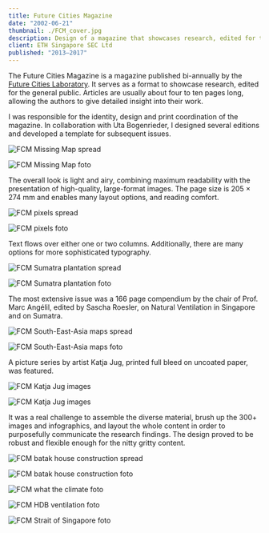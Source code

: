 ```yaml
---
title: Future Cities Magazine
date: "2002-06-21"
thumbnail: ./FCM_cover.jpg
description: Design of a magazine that showcases research, edited for the general public.
client: ETH Singapore SEC Ltd
published: "2013–2017"
---
```


The Future Cities Magazine is a magazine published bi-annually by the [Future Cities Laboratory](https://fcl.ethz.ch/). It serves as a format to showcase research, edited for the general public. Articles are usually about four to ten pages long, allowing the authors to give detailed insight into their work.

I was responsible for the identity, design and print coordination of the magazine. In collaboration with Uta Bogenrieder, I designed several editions and developed a template for subsequent issues.

<div class="kg-card kg-image-card kg-image-shadow kg-nopointer">

![FCM Missing Map spread](./FCM_spread1a.jpg)

</div>

<div class="kg-card kg-image-card kg-width-wide kg-nopointer">

![FCM Missing Map foto](./FCM_spread1b.jpg)

</div>

The overall look is light and airy, combining maximum readability with the presentation of high-quality, large-format images. The page size is 205 × 274 mm and enables many layout options, and reading comfort.

<div class="kg-card kg-image-card kg-image-shadow kg-nopointer">

![FCM pixels spread](./FCM_spread2a.jpg)

</div>

<div class="kg-card kg-image-card kg-width-wide kg-nopointer">

![FCM pixels foto](./FCM_spread2b.jpg)

</div>

Text flows over either one or two columns. Additionally, there are many options for more sophisticated typography.

<div class="kg-card kg-image-card kg-image-shadow kg-nopointer">

![FCM Sumatra plantation spread](./FCM_spread3a.jpg)

</div>

<div class="kg-card kg-image-card kg-nopointer">

![FCM Sumatra plantation foto](./FCM_spread3b.jpg)

</div>


The most extensive issue was a 166 page compendium by the chair of Prof. Marc Angélil, edited by Sascha Roesler, on Natural Ventilation in Singapore and on Sumatra.

<div class="kg-card kg-image-card kg-image-shadow kg-nopointer">

![FCM South-East-Asia maps spread](./FCM_spread_4a.jpg)

</div>

<div class="kg-card kg-image-card kg-width-wide kg-nopointer">

![FCM South-East-Asia maps foto](./FCM_spread_4b.jpg)

</div>

A picture series by artist Katja Jug, printed full bleed on uncoated paper, was featured.

<div class="kg-card kg-image-card kg-nopointer">

![FCM Katja Jug images](./FCM_spread_kj-a.jpg)

</div>

<div class="kg-card kg-image-card kg-width-full kg-nopointer">

![FCM Katja Jug images](./FCM_spread_kj-b.jpg)

</div>

It was a real challenge to assemble the diverse material, brush up the 300+ images and infographics, and layout the whole content in order to purposefully communicate the research findings. The design proved to be robust and flexible enough for the nitty gritty content.

<div class="kg-card kg-image-card kg-image-shadow kg-nopointer">

![FCM batak house construction spread](./FCM_spread5a.jpg)

</div>

<div class="kg-card kg-image-card kg-nopointer">

![FCM batak house construction foto](./FCM_spread5b.jpg)

</div>

<div class="kg-card kg-image-card kg-width-wide kg-nopointer">

![FCM what the climate foto](./FCM_spread5e.jpg)

</div>

<div class="kg-card kg-image-card kg-nopointer">

![FCM HDB ventilation foto](./FCM_spread5c.jpg)

</div>

<div class="kg-card kg-image-card kg-width-wide kg-nopointer">

![FCM Strait of Singapore foto](./FCM_spread5d.jpg)

</div>
